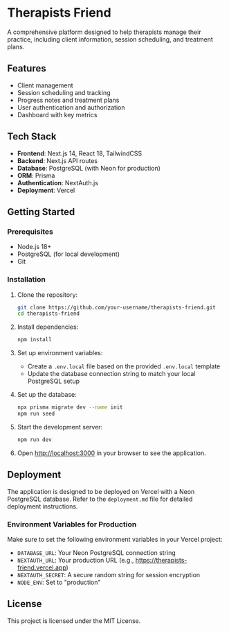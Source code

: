 # Therapists Friend

A comprehensive platform designed to help therapists manage their practice, including client information, session scheduling, and treatment plans.

## Features

- Client management
- Session scheduling and tracking
- Progress notes and treatment plans
- User authentication and authorization
- Dashboard with key metrics

## Tech Stack

- **Frontend**: Next.js 14, React 18, TailwindCSS
- **Backend**: Next.js API routes
- **Database**: PostgreSQL (with Neon for production)
- **ORM**: Prisma
- **Authentication**: NextAuth.js
- **Deployment**: Vercel

## Getting Started

### Prerequisites

- Node.js 18+ 
- PostgreSQL (for local development)
- Git

### Installation

1. Clone the repository:
   ```bash
   git clone https://github.com/your-username/therapists-friend.git
   cd therapists-friend
   ```

2. Install dependencies:
   ```bash
   npm install
   ```

3. Set up environment variables:
   - Create a `.env.local` file based on the provided `.env.local` template
   - Update the database connection string to match your local PostgreSQL setup

4. Set up the database:
   ```bash
   npx prisma migrate dev --name init
   npm run seed
   ```

5. Start the development server:
   ```bash
   npm run dev
   ```

6. Open [http://localhost:3000](http://localhost:3000) in your browser to see the application.

## Deployment

The application is designed to be deployed on Vercel with a Neon PostgreSQL database. Refer to the `deployment.md` file for detailed deployment instructions.

### Environment Variables for Production

Make sure to set the following environment variables in your Vercel project:

- `DATABASE_URL`: Your Neon PostgreSQL connection string
- `NEXTAUTH_URL`: Your production URL (e.g., https://therapists-friend.vercel.app)
- `NEXTAUTH_SECRET`: A secure random string for session encryption
- `NODE_ENV`: Set to "production"

## License

This project is licensed under the MIT License. 